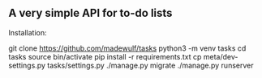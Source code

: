A very simple API for to-do lists
---

Installation: 
 
git clone https://github.com/madewulf/tasks
python3 -m venv tasks
cd tasks
source bin/activate
pip install -r requirements.txt
cp meta/dev-settings.py tasks/settings.py
./manage.py migrate
./manage.py runserver